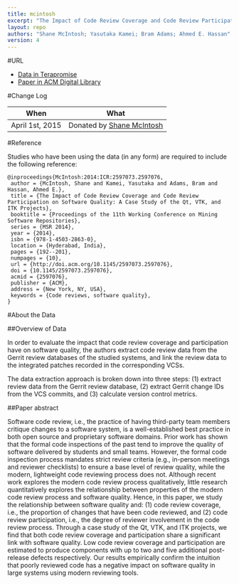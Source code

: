 ```yaml
---
title: mcintosh
excerpt: "The Impact of Code Review Coverage and Code Review Participation on Software Quality: A Case Study of the Qt, VTK, and ITK Projects"
layout: repo
authors: "Shane McIntosh; Yasutaka Kamei; Bram Adams; Ahmed E. Hassan"
version: 4
---
```


#URL

* [Data in Terapromise](https://terapromise.csc.ncsu.edu:8443/!/#repo/view/head/other/mcintosh)
* [Paper in ACM Digital Library](http://dl.acm.org/citation.cfm?id=2597076)

#Change Log

When | What
---- | ----
April 1st, 2015 | Donated by [Shane McIntosh](/repo/people/data-donors/promise4.html)

#Reference

Studies who have been using the data (in any form) are required to include the following reference:

```
@inproceedings{McIntosh:2014:ICR:2597073.2597076,
 author = {McIntosh, Shane and Kamei, Yasutaka and Adams, Bram and Hassan, Ahmed E.},
 title = {The Impact of Code Review Coverage and Code Review Participation on Software Quality: A Case Study of the Qt, VTK, and ITK Projects},
 booktitle = {Proceedings of the 11th Working Conference on Mining Software Repositories},
 series = {MSR 2014},
 year = {2014},
 isbn = {978-1-4503-2863-0},
 location = {Hyderabad, India},
 pages = {192--201},
 numpages = {10},
 url = {http://doi.acm.org/10.1145/2597073.2597076},
 doi = {10.1145/2597073.2597076},
 acmid = {2597076},
 publisher = {ACM},
 address = {New York, NY, USA},
 keywords = {Code reviews, software quality},
} 
```

#About the Data

##Overview of Data

In order to evaluate the impact that code review coverage and participation have on software quality, the authors extract code review data from the Gerrit review databases of the studied systems, and link the review data to the integrated patches recorded in the corresponding VCSs.

The data extraction approach is broken down into three steps: (1) extract review data from the Gerrit review database, (2) extract Gerrit change IDs from the VCS commits, and (3) calculate version control metrics.

##Paper abstract

Software code review, i.e., the practice of having third-party team members critique changes to a 
software system, is a well-established best practice in both open source and proprietary software 
domains. Prior work has shown that the formal code inspections of the past tend to improve the 
quality of software delivered by students and small teams. However, the formal code inspection 
process mandates strict review criteria (e.g., in-person meetings and reviewer checklists) to 
ensure a base level of review quality, while the modern, lightweight code reviewing process does 
not. Although recent work explores the modern code review process qualitatively, little research 
quantitatively explores the relationship between properties of the modern code review process and 
software quality. Hence, in this paper, we study the relationship between software quality and: 
(1) code review coverage, i.e., the proportion of changes that have been code reviewed, and (2) 
code review participation, i.e., the degree of reviewer involvement in the code review process. 
Through a case study of the Qt, VTK, and ITK projects, we find that both code review coverage 
and participation share a significant link with software quality. Low code review coverage and 
participation are estimated to produce components with up to two and five additional post-release 
defects respectively. Our results empirically confirm the intuition that poorly reviewed code 
has a negative impact on software quality in large systems using modern reviewing tools.
